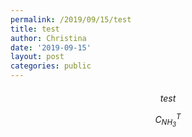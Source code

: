 ```yaml
---
permalink: /2019/09/15/test
title: test
author: Christina
date: '2019-09-15'
layout: post
categories: public
---
```



<h6 style="text-align:center">
test


$$
C^T_{NH_3}
$$
